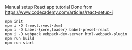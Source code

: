 Manual setup React app tutorial
Done from https://www.codecademy.com/articles/react-setup-i
```
npm init
npm i -S {react,react-dom}
npm i -D babel-{core,loader} babel-preset-react
npm i -D webpack webpack-dev-server html-webpack-plugin
npm run build
npm run start
```
